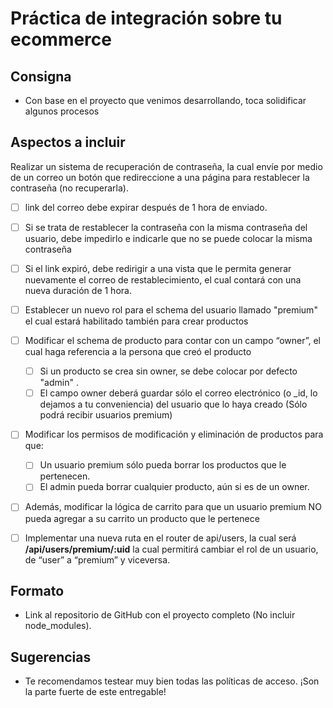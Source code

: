 # Práctica de integración sobre tu ecommerce

## Consigna

- Con base en el proyecto que venimos desarrollando, toca solidificar algunos procesos

## Aspectos a incluir

Realizar un sistema de recuperación de contraseña, la cual envíe por medio de un correo un botón que redireccione a una página para restablecer la contraseña (no recuperarla).

- [ ] link del correo debe expirar después de 1 hora de enviado.
- [ ] Si se trata de restablecer la contraseña con la misma contraseña del usuario, debe impedirlo e indicarle que no se puede colocar la misma contraseña
- [ ] Si el link expiró, debe redirigir a una vista que le permita generar nuevamente el correo de restablecimiento, el cual contará con una nueva duración de 1 hora.

- [ ] Establecer un nuevo rol para el schema del usuario llamado "premium" el cual estará habilitado también para crear productos
- [ ] Modificar el schema de producto para contar con un campo “owner”, el cual haga referencia a la persona que creó el producto
  - [ ] Si un producto se crea sin owner, se debe colocar por defecto "admin" .
  - [ ] El campo owner deberá guardar sólo el correo electrónico (o \_id, lo dejamos a tu conveniencia) del usuario que lo haya creado (Sólo podrá recibir usuarios premium)
- [ ] Modificar los permisos de modificación y eliminación de productos para que:
  - [ ] Un usuario premium sólo pueda borrar los productos que le pertenecen.
  - [ ] El admin pueda borrar cualquier producto, aún si es de un owner.
- [ ] Además, modificar la lógica de carrito para que un usuario premium NO pueda agregar a su carrito un producto que le pertenece
- [ ] Implementar una nueva ruta en el router de api/users, la cual será **/api/users/premium/:uid** la cual permitirá cambiar el rol de un usuario, de “user” a “premium” y viceversa.

## Formato

- Link al repositorio de GitHub con el proyecto completo (No incluir node_modules).

## Sugerencias

- Te recomendamos testear muy bien todas las políticas de acceso. ¡Son la parte fuerte de este entregable!
